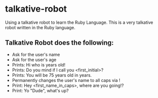 talkative-robot
===============

Using a talkative robot to learn the Ruby Language.
This is a very talkative robot written in the Ruby language.

## Talkative Robot does the following:
* Ask for the user's name
* Ask for the user's age
* Prints: Hi <name> who is <age> years old!
* Prints: Do you mind if I call you <first_initial>?
* Prints: You will be 75 years old in <years> years.
* Permanently changes the user's name to all caps via !
* Print: Hey <first_name_in_caps>, where are you going!?
* Print: Yo "Dude", what's up?
